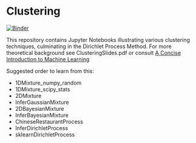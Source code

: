 # Clustering
[![Binder](https://mybinder.org/badge_logo.svg)](https://mybinder.org/v2/gh/ACFaul/Clustering-Python/master)

This repository contains Jupyter Notebooks illustrating various clustering techniques, culminating in the Dirichlet Process Method. For more theoretical background see ClusteringSlides.pdf or consult [A Concise Introduction to Machine Learning](https://www.amazon.com/gp/product/0815384106/ref=dbs_a_def_rwt_bibl_vppi_i0)

Suggested order to learn from this:
- 1DMixture_numpy_random
- 1DMixture_scipy_stats
- 2DMixture
- InferGaussianMixture
- 2DBayesianMixture
- InferBayesianMixture
- ChineseRestaurantProcess
- InferDirichletProcess
- sklearnDirichletProcess
